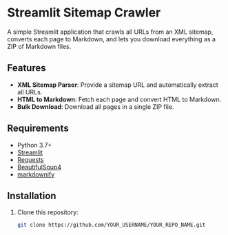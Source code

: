 # Streamlit Sitemap Crawler

A simple Streamlit application that crawls all URLs from an XML sitemap, converts
each page to Markdown, and lets you download everything as a ZIP of Markdown files.

## Features

- **XML Sitemap Parser**: Provide a sitemap URL and automatically extract all URLs.
- **HTML to Markdown**: Fetch each page and convert HTML to Markdown.
- **Bulk Download**: Download all pages in a single ZIP file.

## Requirements

- Python 3.7+
- [Streamlit](https://streamlit.io/)
- [Requests](https://docs.python-requests.org/)
- [BeautifulSoup4](https://pypi.org/project/beautifulsoup4/)
- [markdownify](https://pypi.org/project/markdownify/)

## Installation

1. Clone this repository:
   ```bash
   git clone https://github.com/YOUR_USERNAME/YOUR_REPO_NAME.git
